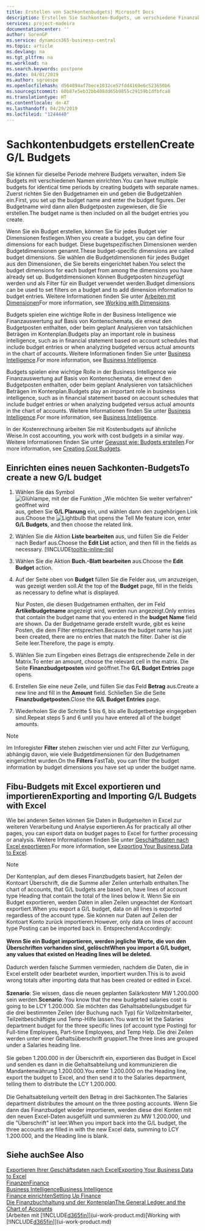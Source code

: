 ```yaml
---
title: Erstellen von Sachkontenbudgets| Microsoft Docs
description: Erstellen Sie Sachkonten-Budgets, um verschiedene Finanzaktivitäten zu prognostizieren und Dimensionen zu den einzelnen Intelligence-Zwecken zuzuordnen.
services: project-madeira
documentationcenter: ''
author: SorenGP
ms.service: dynamics365-business-central
ms.topic: article
ms.devlang: na
ms.tgt_pltfrm: na
ms.workload: na
ms.search.keywords: postpone
ms.date: 04/01/2019
ms.author: sgroespe
ms.openlocfilehash: d564894af7bece1032ce57fdd4169e6c523650b6
ms.sourcegitcommit: 60b87e5eb32bb408dd65b9855c29159b1dfbfca8
ms.translationtype: HT
ms.contentlocale: de-AT
ms.lasthandoff: 04/29/2019
ms.locfileid: "1244440"
---
```

# <a name="create-gl-budgets"></a><span data-ttu-id="b18b5-103">Sachkontenbudgets erstellen</span><span class="sxs-lookup"><span data-stu-id="b18b5-103">Create G/L Budgets</span></span>
<span data-ttu-id="b18b5-104">Sie können für dieselbe Periode mehrere Budgets verwalten, indem Sie Budgets mit verschiedenen Namen einrichten.</span><span class="sxs-lookup"><span data-stu-id="b18b5-104">You can have multiple budgets for identical time periods by creating budgets with separate names.</span></span> <span data-ttu-id="b18b5-105">Zuerst richten Sie den Budgetnamen ein und geben die Budgetzahlen ein.</span><span class="sxs-lookup"><span data-stu-id="b18b5-105">First, you set up the budget name and enter the budget figures.</span></span> <span data-ttu-id="b18b5-106">Der Budgetname wird dann allen Budgetposten zugewiesen, die Sie erstellen.</span><span class="sxs-lookup"><span data-stu-id="b18b5-106">The budget name is then included on all the budget entries you create.</span></span>  

 <span data-ttu-id="b18b5-107">Wenn Sie ein Budget erstellen, können Sie für jedes Budget vier Dimensionen festlegen.</span><span class="sxs-lookup"><span data-stu-id="b18b5-107">When you create a budget, you can define four dimensions for each budget.</span></span> <span data-ttu-id="b18b5-108">Diese bugetspezifischen Dimensionen werden Budgetdimensionen genannt.</span><span class="sxs-lookup"><span data-stu-id="b18b5-108">These budget-specific dimensions are called budget dimensions.</span></span> <span data-ttu-id="b18b5-109">Sie wählen die Budgetdimensionen für jedes Budget aus den Dimensionen, die Sie bereits eingerichtet haben.</span><span class="sxs-lookup"><span data-stu-id="b18b5-109">You select the budget dimensions for each budget from among the dimensions you have already set up.</span></span> <span data-ttu-id="b18b5-110">Budgetdimensionen können Budgetposten hinzugefügt werden und als Filter für ein Budget verwendet werden.</span><span class="sxs-lookup"><span data-stu-id="b18b5-110">Budget dimensions can be used to set filters on a budget and to add dimension information to budget entries.</span></span> <span data-ttu-id="b18b5-111">Weitere Informationen finden Sie unter [Arbeiten mit Dimensionen](finance-dimensions.md)</span><span class="sxs-lookup"><span data-stu-id="b18b5-111">For more information, see [Working with Dimensions](finance-dimensions.md).</span></span>

 <span data-ttu-id="b18b5-112">Budgets spielen eine wichtige Rolle in der Business Intelligence wie Finanzauswertung auf Basis von Kontenschemata, die erneut den Budgetposten enthalten, oder beim geplant Analysieren von tatsächlichen Beträgen im Kontenplan.</span><span class="sxs-lookup"><span data-stu-id="b18b5-112">Budgets play an important role in business intelligence, such as in financial statement based on account schedules that include budget entries or when analyzing budgeted versus actual amounts in the chart of accounts.</span></span> <span data-ttu-id="b18b5-113">Weitere Informationen finden Sie unter [Business Intelligence](bi.md).</span><span class="sxs-lookup"><span data-stu-id="b18b5-113">For more information, see [Business Intelligence](bi.md).</span></span>

 <span data-ttu-id="b18b5-114">Budgets spielen eine wichtige Rolle in der Business Intelligence wie Finanzauswertung auf Basis von Kontenschemata, die erneut den Budgetposten enthalten, oder beim geplant Analysieren von tatsächlichen Beträgen im Kontenplan.</span><span class="sxs-lookup"><span data-stu-id="b18b5-114">Budgets play an important role in business intelligence, such as in financial statement based on account schedules that include budget entries or when analyzing budgeted versus actual amounts in the chart of accounts.</span></span> <span data-ttu-id="b18b5-115">Weitere Informationen finden Sie unter [Business Intelligence](bi.md).</span><span class="sxs-lookup"><span data-stu-id="b18b5-115">For more information, see [Business Intelligence](bi.md).</span></span>

<span data-ttu-id="b18b5-116">In der Kostenrechnung arbeiten Sie mit Kostenbudgets auf ähnliche Weise.</span><span class="sxs-lookup"><span data-stu-id="b18b5-116">In cost accounting, you work with cost budgets in a similar way.</span></span> <span data-ttu-id="b18b5-117">Weitere Informationen finden Sie unter [Gewusst wie: Budgets erstellen](finance-create-cost-budgets.md).</span><span class="sxs-lookup"><span data-stu-id="b18b5-117">For more information, see [Creating Cost Budgets](finance-create-cost-budgets.md).</span></span>    

## <a name="to-create-a-new-gl-budget"></a><span data-ttu-id="b18b5-118">Einrichten eines neuen Sachkonten-Budgets</span><span class="sxs-lookup"><span data-stu-id="b18b5-118">To create a new G/L budget</span></span>  
1. <span data-ttu-id="b18b5-119">Wählen Sie das Symbol ![Glühlampe, mit der die Funktion „Wie möchten Sie weiter verfahren“ geöffnet wird](media/ui-search/search_small.png "Wie möchten Sie weiter verfahren?") aus, geben Sie **G/L Planung** ein, und wählen dann den zugehörigen Link aus.</span><span class="sxs-lookup"><span data-stu-id="b18b5-119">Choose the ![Lightbulb that opens the Tell Me feature](media/ui-search/search_small.png "Tell me what you want to do") icon, enter **G/L Budgets**, and then choose the related link.</span></span>  
2. <span data-ttu-id="b18b5-120">Wählen Sie die Aktion **Liste bearbeiten** aus, und füllen Sie die Felder nach Bedarf aus.</span><span class="sxs-lookup"><span data-stu-id="b18b5-120">Choose the **Edit List** action, and then fill in the fields as necessary.</span></span> [!INCLUDE[tooltip-inline-tip](includes/tooltip-inline-tip_md.md)]  
3. <span data-ttu-id="b18b5-121">Wählen Sie die Aktion **Buch.-Blatt bearbeiten** aus.</span><span class="sxs-lookup"><span data-stu-id="b18b5-121">Choose the **Edit Budget** action.</span></span>
4. <span data-ttu-id="b18b5-122">Auf der Seite oben von **Budget** füllen Sie die Felder aus, um anzuzeigen, was gezeigt werden soll.</span><span class="sxs-lookup"><span data-stu-id="b18b5-122">At the top of the **Budget** page, fill in the fields as necessary to define what is displayed.</span></span>  

    <span data-ttu-id="b18b5-123">Nur Posten, die diesen Budgetnamen enthalten, der im Feld **Artikelbudgetname** angezeigt wird, werden nun angezeigt.</span><span class="sxs-lookup"><span data-stu-id="b18b5-123">Only entries that contain the budget name that you entered in the **budget Name** field are shown.</span></span> <span data-ttu-id="b18b5-124">Da der Budgetname gerade erstellt wurde, gibt es keine Posten, die dem Filter entsprechen.</span><span class="sxs-lookup"><span data-stu-id="b18b5-124">Because the budget name has just been created, there are no entries that match the filter.</span></span> <span data-ttu-id="b18b5-125">Daher ist die Seite leer.</span><span class="sxs-lookup"><span data-stu-id="b18b5-125">Therefore, the page is empty.</span></span>  
5. <span data-ttu-id="b18b5-126">Wählen Sie zum Eingeben eines Betrags die entsprechende Zelle in der Matrix.</span><span class="sxs-lookup"><span data-stu-id="b18b5-126">To enter an amount, choose the relevant cell in the matrix.</span></span> <span data-ttu-id="b18b5-127">Die Seite **Finanzbudgetposten** wird geöffnet.</span><span class="sxs-lookup"><span data-stu-id="b18b5-127">The **G/L Budget Entries** page opens.</span></span>  
6. <span data-ttu-id="b18b5-128">Erstellen Sie eine neue Zeile, und füllen Sie das Feld **Betrag** aus.</span><span class="sxs-lookup"><span data-stu-id="b18b5-128">Create a new line and fill in the **Amount** field.</span></span> <span data-ttu-id="b18b5-129">Schließen Sie die Seite **Finanzbudgetposten**.</span><span class="sxs-lookup"><span data-stu-id="b18b5-129">Close the **G/L Budget Entries** page.</span></span>  
7. <span data-ttu-id="b18b5-130">Wiederholen Sie die Schritte 5 bis 6, bis alle Budgetbeträge eingegeben sind.</span><span class="sxs-lookup"><span data-stu-id="b18b5-130">Repeat steps 5 and 6 until you have entered all of the budget amounts.</span></span>  

> [!NOTE]  
>  <span data-ttu-id="b18b5-131">Im Inforegister  **Filter** stehen zwischen vier und acht Filter zur Verfügung, abhängig davon, wie viele  Budgetdimensionen für den Budgetnamen eingerichtet wurden.</span><span class="sxs-lookup"><span data-stu-id="b18b5-131">On the **Filters** FastTab, you can filter the budget information by budget dimensions you have set up under the budget name.</span></span>

## <a name="exporting-and-importing-gl-budgets-with-excel"></a><span data-ttu-id="b18b5-132">Fibu-Budgets mit Excel exportieren und importieren</span><span class="sxs-lookup"><span data-stu-id="b18b5-132">Exporting and Importing G/L Budgets with Excel</span></span>
<span data-ttu-id="b18b5-133">Wie bei anderen Seiten können Sie Daten in Budgetseiten in Excel zur weiteren Verarbeitung und Analyse exportieren.</span><span class="sxs-lookup"><span data-stu-id="b18b5-133">As for practically all other pages, you can export data on budget pages to Excel for further processing or analysis.</span></span> <span data-ttu-id="b18b5-134">Weitere Informationen finden Sie unter [Geschäftsdaten nach Excel exportieren](about-export-data.md).</span><span class="sxs-lookup"><span data-stu-id="b18b5-134">For more information, see [Exporting Your Business Data to Excel](about-export-data.md).</span></span>

> [!NOTE]
> <span data-ttu-id="b18b5-135">Der Kontenplan, auf dem dieses Finanzbudgets basiert, hat Zeilen der Kontoart Überschrift, die die Summe aller Zeilen unterhalb enthalten.</span><span class="sxs-lookup"><span data-stu-id="b18b5-135">The chart of accounts, that G/L budgets are based on, have lines of account type Heading that contain the total of the lines below it.</span></span> <span data-ttu-id="b18b5-136">Wenn Sie ein Budget exportieren, werden Daten in allen Zeilen ungeachtet der Kontoart exportiert.</span><span class="sxs-lookup"><span data-stu-id="b18b5-136">When you export a G/L budget, data on all lines is exported regardless of the account type.</span></span> <span data-ttu-id="b18b5-137">Sie können nur Daten auf Zeilen der Kontoart Konto zurück importieren.</span><span class="sxs-lookup"><span data-stu-id="b18b5-137">However, only data on lines of account type Posting can be imported back in.</span></span> <span data-ttu-id="b18b5-138">Entsprechend:</span><span class="sxs-lookup"><span data-stu-id="b18b5-138">Accordingly:</span></span> <br /><br /> <span data-ttu-id="b18b5-139">**Wenn Sie ein Budget importieren, werden jegliche Werte, die von den Überschriften vorhanden sind, gelöscht**</span><span class="sxs-lookup"><span data-stu-id="b18b5-139">**When you import a G/L budget, any values that existed on Heading lines will be deleted.**</span></span> <br /><br /> <span data-ttu-id="b18b5-140">Dadurch werden falsche Summen vermieden, nachdem die Daten, die in Excel erstellt oder bearbetet wurden, importiert wurden.</span><span class="sxs-lookup"><span data-stu-id="b18b5-140">This is to avoid wrong totals after importing data that has been created or edited in Excel.</span></span><br /><br /> <span data-ttu-id="b18b5-141">**Szenario**: Sie wissen, dass die neuen geplanten Salärkostenr MW 1.200.000 sein werden.</span><span class="sxs-lookup"><span data-stu-id="b18b5-141">**Scenario**: You know that the new budgeted salaries cost is going to be LCY 1.200.000.</span></span> <span data-ttu-id="b18b5-142">Sie möchten das Gehaltsabteilungsbudget für die drei bestimmten Zeilen (der Buchung nach Typ) für Vollzeitmitarbeiter, Teilzeitbeschäftigte und Temp-Hilfe lassen.</span><span class="sxs-lookup"><span data-stu-id="b18b5-142">You want to let the Salaries department budget for the three specific lines (of account type Posting) for Full-time Employees, Part-time Employees, and Temp Help.</span></span> <span data-ttu-id="b18b5-143">Die drei Zeilen werden unter einer Gehaltsüberschrift gruppiert.</span><span class="sxs-lookup"><span data-stu-id="b18b5-143">The three lines are grouped under a Salaries heading line.</span></span><br /><br /><span data-ttu-id="b18b5-144">Sie geben 1.200.000 in der Überschrift ein, exportieren das Budget in Excel und senden es dann in die Gehaltsabteilung und kommunizieren die Mandantenwährung 1.200.000.</span><span class="sxs-lookup"><span data-stu-id="b18b5-144">You enter 1.200.000 on the Heading line, export the budget to Excel, and then send it to the Salaries department, telling them to distribute the LCY 1.200.000.</span></span><br /><br /> <span data-ttu-id="b18b5-145">Die Gehaltsabteilung verteilt den Betrag in drei Sachkonten.</span><span class="sxs-lookup"><span data-stu-id="b18b5-145">The Salaries department distributes the amount on the three posting accounts.</span></span> <span data-ttu-id="b18b5-146">Wenn Sie dann das Finanzbudget wieder importieren, werden diese drei Konten mit den neuen Excel-Daten ausgefüllt und summieren zu MW 1.200.000, und die "Überschrift" ist leer.</span><span class="sxs-lookup"><span data-stu-id="b18b5-146">When you import back into the G/L budget, the three accounts are filled in with the new Excel data, summing to LCY 1.200.000, and the Heading line is blank.</span></span>

## <a name="see-also"></a><span data-ttu-id="b18b5-147">Siehe auch</span><span class="sxs-lookup"><span data-stu-id="b18b5-147">See Also</span></span>
[<span data-ttu-id="b18b5-148">Exportieren Ihrer Geschäftsdaten nach Excel</span><span class="sxs-lookup"><span data-stu-id="b18b5-148">Exporting Your Business Data to Excel</span></span>](about-export-data.md)  
[<span data-ttu-id="b18b5-149">Finanzen</span><span class="sxs-lookup"><span data-stu-id="b18b5-149">Finance</span></span>](finance.md)  
[<span data-ttu-id="b18b5-150">Business Intelligence</span><span class="sxs-lookup"><span data-stu-id="b18b5-150">Business Intelligence</span></span>](bi.md)  
[<span data-ttu-id="b18b5-151">Finance einrichten</span><span class="sxs-lookup"><span data-stu-id="b18b5-151">Setting Up Finance</span></span>](finance-setup-finance.md)  
[<span data-ttu-id="b18b5-152">Die Finanzbuchhaltung und der Kontenplan</span><span class="sxs-lookup"><span data-stu-id="b18b5-152">The General Ledger and the Chart of Accounts</span></span>](finance-general-ledger.md)  
<span data-ttu-id="b18b5-153">[Arbeiten mit [!INCLUDE[d365fin](includes/d365fin_md.md)]](ui-work-product.md)</span><span class="sxs-lookup"><span data-stu-id="b18b5-153">[Working with [!INCLUDE[d365fin](includes/d365fin_md.md)]](ui-work-product.md)</span></span>  
